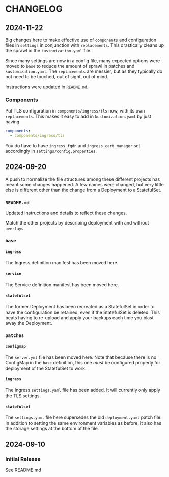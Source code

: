 # CHANGELOG

## 2024-11-22

Big changes here to make effective use of `components` and configuration files
in `settings` in conjunction with `replacements`. This drastically cleans up the
sprawl in the `kustomization.yaml` file.

Since many settings are now in a config file, many expected options were moved
to `base` to reduce the amount of sprawl in patches and `kustomization.yaml`.
The `replacements` are messier, but as they typically do not need to be touched,
out of sight, out of mind.

Instructions were updated in `README.md`.

### Components

Put TLS configuration in `components/ingress/tls` now, with its own `replacements`.
This makes it easy to add in `kustomization.yaml` by just having

```yaml
components:
  - components/ingress/tls
```

You do have to have `ingress_fqdn` and `ingress_cert_manager` set accordingly in 
`settings/config.properties`.



## 2024-09-20

A push to normalize the file structures among these different projects has meant
some changes happened. A few names were changed, but very little else is different
other than the change from a Deployment to a StatefulSet.

### `README.md` 

Updated instructions and details to reflect these changes.

Match the other projects by describing deployment with and without `overlays`.

### `base`

#### `ingress`

The Ingress definition manifest has been moved here.

#### `service`

The Service definition manifest has been moved here.

#### `statefulset`

The former Deployment has been recreated as a StatefulSet in order to have the
configuration be retained, even if the StatefulSet is deleted. This beats having
to re-upload and apply your backups each time you blast away the Deployment.

### `patches`

#### `configmap`

The `server.yml` file has been moved here. Note that because there is no ConfigMap
in the `base` definition, this one _must_ be configured properly for deployment
of the StatefulSet to work.

#### `ingress`

The Ingress `settings.yaml` file has been added. It will currently only apply
the TLS settings.

#### `statefulset`

The `settings.yaml` file here supersedes the old `deployment.yaml` patch file.
In addition to setting the same environment variables as before, it also has the
storage settings at the bottom of the file.

## 2024-09-10

### Initial Release

See README.md
